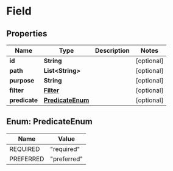 # Field

## Properties

| Name          | Type                                | Description | Notes      |
| ------------- | ----------------------------------- | ----------- | ---------- |
| **id**        | **String**                          |             | [optional] |
| **path**      | **List&lt;String&gt;**              |             | [optional] |
| **purpose**   | **String**                          |             | [optional] |
| **filter**    | [**Filter**](Filter.md)             |             | [optional] |
| **predicate** | [**PredicateEnum**](#PredicateEnum) |             | [optional] |

## Enum: PredicateEnum

| Name      | Value                 |
| --------- | --------------------- |
| REQUIRED  | &quot;required&quot;  |
| PREFERRED | &quot;preferred&quot; |

